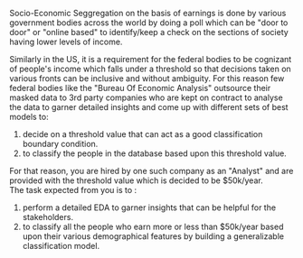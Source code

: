 Socio-Economic Seggregation on the basis of earnings is done by various government bodies across the world by doing a poll which can be
"door to door" or "online based" to identify/keep a check on the sections of society having lower levels of income.

Similarly in the US, it is a requirement for the federal bodies to be cognizant of people's income which falls under a 
threshold so that decisions taken on various fronts can be inclusive and without ambiguity. For this reason 
few federal bodies like the "Bureau Of Economic Analysis" outsource their masked data to 3rd party companies who are kept on contract to analyse the 
data to garner detailed insights and come up with different sets of best 
models to: 
1) decide on a threshold value that can act as a good classification boundary condition.
2) to classify the people in the database based upon this threshold value.

For that reason, you are hired by one such company as an "Analyst" and are provided with the threshold value 
which is decided to be $50k/year.  
The task expected from you is to :
1) perform a detailed EDA to garner insights that can be helpful for the stakeholders.
2) to classify all the people who earn more or less than $50k/year based upon their various demographical features
   by building a generalizable classification model.
